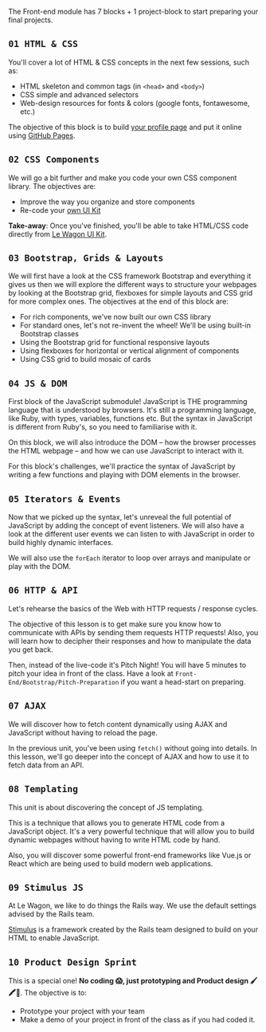 The Front-end module has 7 blocks + 1 project-block to start preparing your final projects.

## `01 HTML & CSS`

You'll cover a lot of HTML & CSS concepts in the next few sessions, such as:

- HTML skeleton and common tags (in `<head>` and `<body>`)
- CSS simple and advanced selectors
- Web-design resources for fonts & colors (google fonts, fontawesome, etc.)

The objective of this block is to build [your profile page](https://papillard.github.io/my-profile/) and put it online using [GitHub Pages](https://pages.github.com/).

## `02 CSS Components`

We will go a bit further and make you code your own CSS component library. The objectives are:

- Improve the way you organize and store components
- Re-code your [own UI Kit](https://uikit.lewagon.com)

**Take-away**: Once you've finished, you'll be able to take HTML/CSS code directly from [Le Wagon UI Kit](https://uikit.lewagon.com).

## `03 Bootstrap, Grids & Layouts`

We will first have a look at the CSS framework Bootstrap and everything it gives us then we will explore the different ways to structure your webpages by looking at the Bootstrap grid, flexboxes for simple layouts and CSS grid for more complex ones. The objectives at the end of this block are:

- For rich components, we've now built our own CSS library
- For standard ones, let's not re-invent the wheel! We'll be using built-in Bootstrap classes
- Using the Bootstrap grid for functional responsive layouts
- Using flexboxes for horizontal or vertical alignment of components
- Using CSS grid to build mosaic of cards

## `04 JS & DOM`

First block of the JavaScript submodule! JavaScript is THE programming language that is understood by browsers. It's still a programming language, like Ruby, with types, variables, functions etc. But the syntax in JavaScript is different from Ruby's, so you need to familiarise with it.

On this block, we will also introduce the DOM – how the browser processes the HTML webpage – and how we can use JavaScript to interact with it.

For this block's challenges, we'll practice the syntax of JavaScript by writing a few functions and playing with DOM elements in the browser.

## `05 Iterators & Events`

Now that we picked up the syntax, let's unreveal the full potential of JavaScript by adding the concept of event listeners. We will also have a look at the different user events we can listen to with JavaScript in order to build highly dynamic interfaces.

We will also use the `forEach` iterator to loop over arrays and manipulate or play with the DOM.

## `06 HTTP & API`

Let's rehearse the basics of the Web with HTTP requests / response cycles.

The objective of this lesson is to get make sure you know how to communicate with APIs by sending them requests HTTP requests! Also, you will learn how to decipher their responses and how to manipulate the data you get back.

Then, instead of the live-code it's Pitch Night! You will have 5 minutes to pitch your idea in front of the class. Have a look at `Front-End/Bootstrap/Pitch-Preparation` if you want a head-start on preparing.

## `07 AJAX`

We will discover how to fetch content dynamically using AJAX and JavaScript without having to reload the page.

In the previous unit, you've been using `fetch()` without going into details. In this lesson, we'll go deeper into the concept of AJAX and how to use it to fetch data from an API.

## `08 Templating`

This unit is about discovering the concept of JS templating.

This is a technique that allows you to generate HTML code from a JavaScript object. It's a very powerful technique that will allow you to build dynamic webpages without having to write HTML code by hand.

Also, you will discover some powerful front-end frameworks like Vue.js or React which are being used to build modern web applications.

## `09 Stimulus JS`

At Le Wagon, we like to do things the Rails way. We use the default settings advised by the Rails team.

[Stimulus](https://stimulus.hotwired.dev/) is a framework created by the Rails team designed to build on your HTML to enable JavaScript.

## `10 Product Design Sprint`

This is a special one! **No coding 😱, just prototyping and Product design 🖌🖍📝**. The objective is to:

- Prototype your project with your team
- Make a demo of your project in front of the class as if you had coded it.
